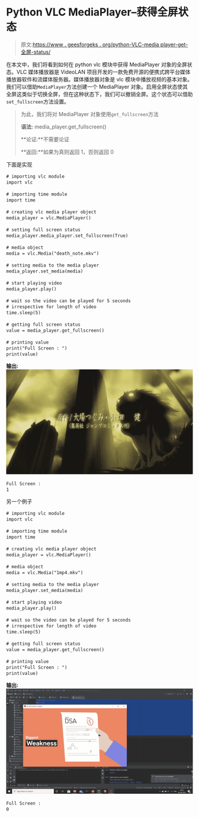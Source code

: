 # Python VLC MediaPlayer–获得全屏状态

> 原文:[https://www . geesforgeks . org/python-VLC-media player-get-全屏-status/](https://www.geeksforgeeks.org/python-vlc-mediaplayer-getting-full-screen-status/)

在本文中，我们将看到如何在 python vlc 模块中获得 MediaPlayer 对象的全屏状态。VLC 媒体播放器是 VideoLAN 项目开发的一款免费开源的便携式跨平台媒体播放器软件和流媒体服务器。媒体播放器对象是 vlc 模块中播放视频的基本对象。我们可以借助`MediaPlayer`方法创建一个 MediaPlayer 对象。启用全屏状态使其全屏这类似于切换全屏，但在这种状态下，我们可以撤销全屏。这个状态可以借助`set_fullscreen`方法设置。

> 为此，我们将对 MediaPlayer 对象使用`get_fullscreen`方法
> 
> **语法:** media_player.get_fullscreen()
> 
> **论证:**不需要论证
> 
> **返回:**如果为真则返回 1，否则返回 0

下面是实现

```
# importing vlc module
import vlc

# importing time module
import time

# creating vlc media player object
media_player = vlc.MediaPlayer()

# setting full screen status
media_player.media_player.set_fullscreen(True)

# media object
media = vlc.Media("death_note.mkv")

# setting media to the media player
media_player.set_media(media)

# start playing video
media_player.play()

# wait so the video can be played for 5 seconds
# irrespective for length of video
time.sleep(5)

# getting full screen status
value = media_player.get_fullscreen()

# printing value
print("Full Screen : ")
print(value)
```

**输出:**
![](img/b9eb6c3bd27106a39edd9d3c440ac2fd.png)

```
Full Screen : 
1

```

另一个例子

```
# importing vlc module
import vlc

# importing time module
import time

# creating vlc media player object
media_player = vlc.MediaPlayer()

# media object
media = vlc.Media("1mp4.mkv")

# setting media to the media player
media_player.set_media(media)

# start playing video
media_player.play()

# wait so the video can be played for 5 seconds
# irrespective for length of video
time.sleep(5)

# getting full screen status
value = media_player.get_fullscreen()

# printing value
print("Full Screen : ")
print(value)
```

**输出:**
![](img/adad80dcd4fb054e2f8093e65d2cb30f.png)

```
Full Screen : 
0

```